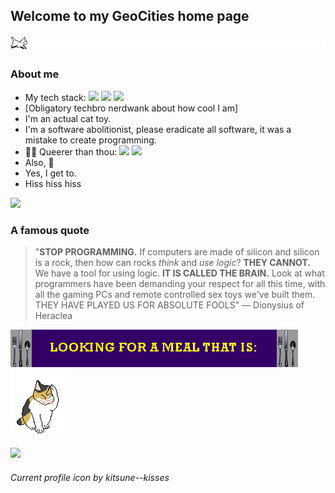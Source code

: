 ## Welcome to my GeoCities home page 
![](/nneko.gif)

### About me
- My tech stack: ![](https://img.shields.io/badge/Depression-ff69b4?style=flat) ![](https://img.shields.io/badge/Meowing-ff91c8?logo=furrynetwork&style=flat) ![](https://img.shields.io/badge/Daddy%20issues-ff369a?logo=trino&style=flat) 
- \[Obligatory techbro nerdwank about how cool I am]
- I'm an actual cat toy.
- I'm a software abolitionist, please eradicate all software, it was a mistake to create programming. 
- 🏳️‍🌈 Queerer than thou: ![](https://img.shields.io/badge/he%2Fhim-64b2ff?style=flat) ![](https://img.shields.io/badge/they%2Fthem-555?style=flat)
- Also, 🚩
- Yes, I get to.
- Hiss hiss hiss

[![](https://img.shields.io/badge/My%20epic%20gaming%2fcoding%20PC%20%3A%29-red?style=for-the-badge&logo=counter-strike&logocolor=white&labelColor=222)](https://i.imgur.com/UrbZwFO.png)



### A famous quote

> "**STOP PROGRAMMING.** If computers are made of silicon and silicon is a rock, then how can rocks *think* and *use logic*? **THEY CANNOT.** We have a tool for using logic. **IT IS CALLED THE BRAIN.** Look at what programmers have been demanding your respect for all this time, with all the gaming PCs and remote controlled sex toys we've built them. THEY HAVE PLAYED US FOR ABSOLUTE FOOLS" — Dionysius of Heraclea

![](/catfarmbanner.gif) ![](/catwash.gif)


![](https://img.shields.io/badge/Help%20I'm%20stuck%20in%20a%20badge%20call%20for%20help%20I'm%20serious-aaa?style=flat&logo=1001Tracklists&logoColor=white&labelColor=555)

###### Current profile icon by kitsune--kisses
